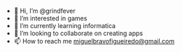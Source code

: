 - 👋 Hi, I’m @grindfever
- 👀 I’m interested in games
- 🌱 I’m currently learning informatica
- 💞️ I’m looking to collaborate on creating apps
- 📫 How to reach me miguelbravofigueiredo@gmail.com

<!---
grindfever/grindfever is a ✨ special ✨ repository because its `README.md` (this file) appears on your GitHub profile.
You can click the Preview link to take a look at your changes.
--->
